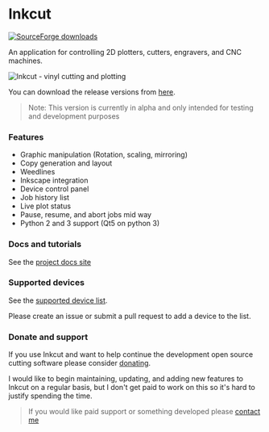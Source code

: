 # Inkcut

[![SourceForge downloads](https://img.shields.io/sourceforge/dm/inkcut.svg)](https://github.com/codelv/inkcut/releases) 

An application for controlling 2D plotters, cutters, engravers, and CNC machines.

![Inkcut - vinyl cutting and plotting](https://user-images.githubusercontent.com/380158/34273634-29e60a08-e663-11e7-9977-5125eae738f7.gif)

You can download the release versions from [here](https://github.com/codelv/inkcut/releases). 

> Note: This version is currently in alpha and only intended for testing and development purposes

### Features

- Graphic manipulation (Rotation, scaling, mirroring)
- Copy generation and layout
- Weedlines
- Inkscape integration
- Device control panel
- Job history list
- Live plot status
- Pause, resume, and abort jobs mid way
- Python 2 and 3 support (Qt5 on python 3) 
 
### Docs and tutorials

See the [project docs site](https://www.codelv.com/projects/inkcut/docs/)


### Supported devices

See the [supported device list](https://www.codelv.com/projects/inkcut/docs/supported-devices).

Please create an issue or submit a pull request to add a device to the list.  

### Donate and support

If you use Inkcut and want to help continue the development open source cutting software 
please consider [donating](https://www.codelv.com/projects/inkcut/support/). 

I would like to begin maintaining, updating, and adding new features to Inkcut on a 
regular basis, but I don't get paid to work on this so it's hard to justify spending 
the time.

> If you would like paid support or something developed please [contact me](https://www.codelv.com/contact/)  
